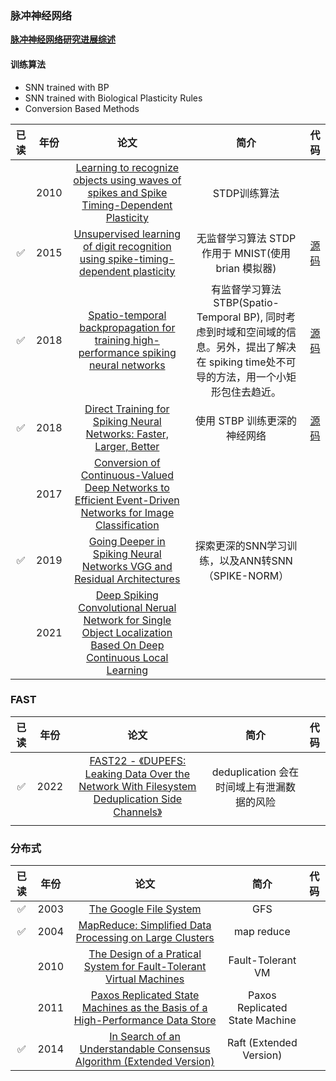 ### 脉冲神经网络

[**脉冲神经网络研究进展综述**](http://kzyjc.cnjournals.com/html/2021/1/20210101.htm#b115)





#### 训练算法

* SNN trained with BP
* SNN trained with Biological Plasticity Rules
* Conversion Based Methods

| 已读 | 年份 |                             论文                             |                             简介                             |                             代码                             |
| :--: | :--: | :----------------------------------------------------------: | :----------------------------------------------------------: | :----------------------------------------------------------: |
|      | 2010 | [Learning to recognize objects using waves of spikes and Spike Timing-Dependent Plasticity](https://ieeexplore.ieee.org/document/5596934) |                         STDP训练算法                         |                                                              |
|  ✅   | 2015 | [Unsupervised learning of digit recognition using spike-timing-dependent plasticity](https://www.frontiersin.org/articles/10.3389/fncom.2015.00099/full) |     无监督学习算法 STDP 作用于 MNIST(使用 brian 模拟器)      |     [源码](https://github.com/peter-u-diehl/stdp-mnist)      |
|  ✅   | 2018 | [Spatio-temporal backpropagation for training high-performance spiking neural networks](https://www.frontiersin.org/articles/10.3389/fnins.2018.00331/full) | 有监督学习算法 STBP(Spatio-Temporal BP), 同时考虑到时域和空间域的信息。另外，提出了解决在 spiking time处不可导的方法，用一个小矩形包住去趋近。 | [源码](https://github.com/yjwu17/STBP-for-training-SpikingNN/tree/yjwu17-pytorch-snn) |
|  ✅   | 2018 | [Direct Training for Spiking Neural Networks: Faster, Larger, Better](https://arxiv.org/abs/1809.05793) |                 使用 STBP 训练更深的神经网络                 | [源码](https://github.com/yjwu17/STBP-for-training-SpikingNN/tree/yjwu17-pytorch-snn) |
|      | 2017 | [Conversion of Continuous-Valued Deep Networks to Efficient Event-Driven Networks for Image Classification](https://www.frontiersin.org/articles/10.3389/fnins.2017.00682/full) |                                                              |                                                              |
|  ✅   | 2019 | [Going Deeper in Spiking Neural Networks VGG and Residual Architectures](https://www.frontiersin.org/articles/10.3389/fnins.2019.00095/full) |      探索更深的SNN学习训练，以及ANN转SNN（SPIKE-NORM）       |                                                              |
|      | 2021 | [Deep Spiking Convolutional Nerual Network for Single Object Localization Based On Deep Continuous Local Learning](https://arxiv.org/abs/2105.05609) |                                                              |                                                              |







### FAST

| 已读  | 年份   | 论文                                                                                                                                                         | 简介                           | 代码  |
|:---:|:----:|:----------------------------------------------------------------------------------------------------------------------------------------------------------:|:----------------------------:|:---:|
| ✅   | 2022 | [FAST22 - 《DUPEFS: Leaking Data Over the Network With Filesystem Deduplication Side Channels》](https://www.usenix.org/conference/fast22/presentation/bacs) | deduplication 会在时间域上有泄漏数据的风险 |     |
|     |      |                                                                                                                                                            |                              |     |









### 分布式

| 已读 | 年份 |                             论文                             |              简介              | 代码 |
| :--: | :--: | :----------------------------------------------------------: | :----------------------------: | :--: |
|  ✅   | 2003 | [The Google File System](https://static.googleusercontent.com/media/research.google.com/zh-CN//archive/gfs-sosp2003.pdf) |              GFS               |      |
|  ✅   | 2004 | [MapReduce: Simplified Data Processing on Large Clusters]()  |           map reduce           |      |
|      | 2010 | [The Design of a Pratical System for Fault-Tolerant Virtual Machines](https://dl.acm.org/doi/10.1145/1899928.1899932) |       Fault-Tolerant VM        |      |
|      | 2011 | [Paxos Replicated State Machines as the Basis of a High-Performance Data Store](https://dl.acm.org/doi/10.5555/1972457.1972472#:~:text=We%20demonstrate%20that%20a%20Paxos,limited%20set%20of%20Byzantine%20faults.) | Paxos Replicated State Machine |      |
|  ✅   | 2014 | [In Search of an Understandable Consensus Algorithm (Extended Version)](https://raft.github.io/raft.pdf) |    Raft (Extended Version)     |      |





